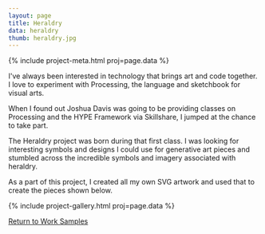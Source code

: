 ```yaml
---
layout: page
title: Heraldry
data: heraldry
thumb: heraldry.jpg
---
```


{% include project-meta.html proj=page.data %}

I've always been interested in technology that brings art and code together. I love to experiment with Processing, the language and sketchbook for visual arts.

When I found out Joshua Davis was going to be providing classes on Processing and the HYPE Framework via Skillshare, I jumped at the chance to take part.

The Heraldry project was born during that first class. I was looking for interesting symbols and designs I could use for generative art pieces and stumbled across the incredible symbols and imagery associated with heraldry.

As a part of this project, I created all my own SVG artwork and used that to create the pieces shown below.

{% include project-gallery.html proj=page.data %}

[Return to Work Samples](/work.html)
